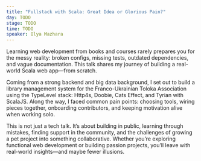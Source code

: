 ```yaml
---
title: "Fullstack with Scala: Great Idea or Glorious Pain?"
day: TODO
stage: TODO
time: TODO
speaker: Olya Mazhara
---
```


Learning web development from books and courses rarely prepares you for the messy reality: broken configs, missing tests, outdated dependencies, and vague documentation. This talk shares my journey of building a real-world Scala web app—from scratch.

Coming from a strong backend and big data background, I set out to build a library management system for the Franco-Ukrainian Toloka Association using the TypeLevel stack: Http4s, Doobie, Cats Effect, and Tyrian with ScalaJS. Along the way, I faced common pain points: choosing tools, wiring pieces together, onboarding contributors, and keeping motivation alive when working solo.

This is not just a tech talk. It’s about building in public, learning through mistakes, finding support in the community, and the challenges of growing a pet project into something collaborative. Whether you’re exploring functional web development or building passion projects, you’ll leave with real-world insights—and maybe fewer illusions.
    